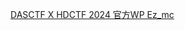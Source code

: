 

[DASCTF X HDCTF 2024 官方WP Ez_mc](https://www.yuque.com/yuqueyonghu30d1fk/gd2y5h/ksfsfw8yf1u2xhhq?singleDoc#MQYXH)

